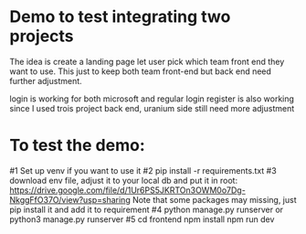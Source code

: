 # Demo to test integrating two projects

The idea is create a landing page let user pick which team front end they want to use. This just to keep both team front-end but back end need further adjustment.

login is working for both microsoft and regular login
register is also working
since I used trois project back end, uranium side still need more adjustment

# To test the demo:

#1 Set up venv if you want to use it 
#2 pip install -r requirements.txt
#3 download env file, adjust it to your local db and put it in root: https://drive.google.com/file/d/1Ur6PS5JKRTOn3OWM0o7Dg-NkggFfO37O/view?usp=sharing
Note that some packages may missing, just pip install it and add it to requirement
#4 python manage.py runserver or python3 manage.py runserver
#5 cd frontend
npm install
npm run dev